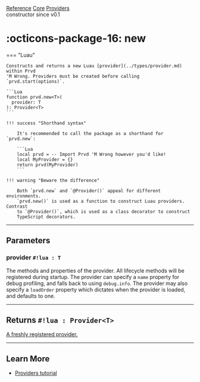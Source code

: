 <div class="pmwdoc-reference-breadcrumbs">
<a href="../../../">Reference</a>
<a href="../../">Core</a>
<a href="../">Providers</a>
</div>

<div class="pmwdoc-reference-tags">
<span class="pmwdoc-reference-highlight">constructor</span>
<span class="pmwdoc-reference-since">since v0.1</span>
</div>

# :octicons-package-16: new

=== "Luau"

    Constructs and returns a new Luau [provider](../types/provider.md) within Prvd
    'M Wrong. Providers must be created before calling `prvd.start(options)`.

    ```Lua
    function prvd.new<T>(
      provider: T
    ): Provider<T>
    ```

    !!! success "Shorthand syntax"

        It's recommended to call the package as a shorthand for `prvd.new`:

        ```Lua
        local prvd = -- Import Prvd 'M Wrong however you'd like!
        local MyProvider = {}
        return prvd(MyProvider)
        ```

    !!! warning "Beware the difference"

        Both `prvd.new` and `@Provider()` appeal for different environments.
        `prvd.new()` is used as a function to construct Luau providers. Contrast
        to `@Provider()`, which is used as a class decorator to construct
        TypeScript decorators.

---

## Parameters

### provider `#!lua : T`

The methods and properties of the provider. All lifecycle methods will be
registered during startup. The provider can specify a `name` property for debug
profiling, and falls back to using `debug.info`. The provider may also specify a
`loadOrder` property which dictates when the provider is loaded, and defaults to
one.

---

## Returns `#!lua : Provider<T>`

[A freshly registered provider.](../types/provider.md)

---

## Learn More

- [Providers tutorial](../../../tutorials/fundamentals/providers.md)
